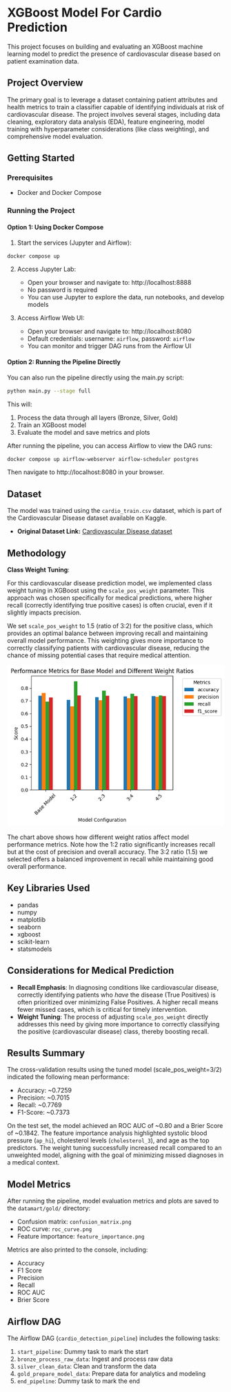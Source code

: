 # XGBoost Model For Cardio Prediction

This project focuses on building and evaluating an XGBoost machine learning model to predict the presence of cardiovascular disease based on patient examination data.

## Project Overview

The primary goal is to leverage a dataset containing patient attributes and health metrics to train a classifier capable of identifying individuals at risk of cardiovascular disease. The project involves several stages, including data cleaning, exploratory data analysis (EDA), feature engineering, model training with hyperparameter considerations (like class weighting), and comprehensive model evaluation.

## Getting Started

### Prerequisites

- Docker and Docker Compose

### Running the Project

#### Option 1: Using Docker Compose

1. Start the services (Jupyter and Airflow):

```bash
docker compose up
```

2. Access Jupyter Lab:
   - Open your browser and navigate to: http://localhost:8888
   - No password is required
   - You can use Jupyter to explore the data, run notebooks, and develop models

3. Access Airflow Web UI:
   - Open your browser and navigate to: http://localhost:8080
   - Default credentials: username: `airflow`, password: `airflow`
   - You can monitor and trigger DAG runs from the Airflow UI

#### Option 2: Running the Pipeline Directly

You can also run the pipeline directly using the main.py script:

```bash
python main.py --stage full
```

This will:
1. Process the data through all layers (Bronze, Silver, Gold)
2. Train an XGBoost model
3. Evaluate the model and save metrics and plots

After running the pipeline, you can access Airflow to view the DAG runs:

```bash
docker compose up airflow-webserver airflow-scheduler postgres
```

Then navigate to http://localhost:8080 in your browser.

## Dataset

The model was trained using the `cardio_train.csv` dataset, which is part of the Cardiovascular Disease dataset available on Kaggle.

* **Original Dataset Link:** [Cardiovascular Disease dataset](https://www.kaggle.com/datasets/sulianova/cardiovascular-disease-dataset)

## Methodology

**Class Weight Tuning**: 

For this cardiovascular disease prediction model, we implemented class weight tuning in XGBoost using the `scale_pos_weight` parameter. This approach was chosen specifically for medical predictions, where higher recall (correctly identifying true positive cases) is often crucial, even if it slightly impacts precision.

We set `scale_pos_weight` to 1.5 (ratio of 3:2) for the positive class, which provides an optimal balance between improving recall and maintaining overall model performance. This weighting gives more importance to correctly classifying patients with cardiovascular disease, reducing the chance of missing potential cases that require medical attention.

![Performance Metrics for Different Weight Ratios](Weight%20Ratio%20Performances.png)

The chart above shows how different weight ratios affect model performance metrics. Note how the 1:2 ratio significantly increases recall but at the cost of precision and overall accuracy. The 3:2 ratio (1.5) we selected offers a balanced improvement in recall while maintaining good overall performance.

## Key Libraries Used

* pandas
* numpy
* matplotlib
* seaborn
* xgboost
* scikit-learn
* statsmodels

## Considerations for Medical Prediction

* **Recall Emphasis**: In diagnosing conditions like cardiovascular disease, correctly identifying patients who *have* the disease (True Positives) is often prioritized over minimizing False Positives. A higher recall means fewer missed cases, which is critical for timely intervention.
* **Weight Tuning**: The process of adjusting `scale_pos_weight` directly addresses this need by giving more importance to correctly classifying the positive (cardiovascular disease) class, thereby boosting recall.

## Results Summary

The cross-validation results using the tuned model (scale_pos_weight=3/2) indicated the following mean performance:
* Accuracy: ~0.7259
* Precision: ~0.7015
* Recall: ~0.7769
* F1-Score: ~0.7373

On the test set, the model achieved an ROC AUC of ~0.80 and a Brier Score of ~0.1842. The feature importance analysis highlighted systolic blood pressure (`ap_hi`), cholesterol levels (`cholesterol_3`), and age as the top predictors. The weight tuning successfully increased recall compared to an unweighted model, aligning with the goal of minimizing missed diagnoses in a medical context.

## Model Metrics

After running the pipeline, model evaluation metrics and plots are saved to the `datamart/gold/` directory:

- Confusion matrix: `confusion_matrix.png`
- ROC curve: `roc_curve.png`
- Feature importance: `feature_importance.png`

Metrics are also printed to the console, including:
- Accuracy
- F1 Score
- Precision
- Recall
- ROC AUC
- Brier Score

## Airflow DAG

The Airflow DAG (`cardio_detection_pipeline`) includes the following tasks:

1. `start_pipeline`: Dummy task to mark the start
2. `bronze_process_raw_data`: Ingest and process raw data
3. `silver_clean_data`: Clean and transform the data
4. `gold_prepare_model_data`: Prepare data for analytics and modeling
5. `end_pipeline`: Dummy task to mark the end
